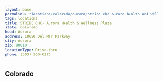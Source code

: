 ```yaml
---
layout: base
permalink: "locations/colorado/aurora/stride-chc-aurora-health-and-wellness-plaza/"
tags: locations
title: STRIDE CHC- Aurora Health & Wellness Plaza
state: Colorado
hood: Aurora
address: 10680 Del Mar Parkway
city: Aurora
zip: 80010
locationType: Drive-thru
phone: (303) 360-6276
---
```

## Colorado